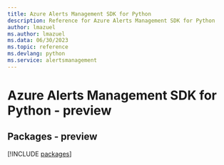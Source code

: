 ```yaml
---
title: Azure Alerts Management SDK for Python
description: Reference for Azure Alerts Management SDK for Python
author: lmazuel
ms.author: lmazuel
ms.data: 06/30/2023
ms.topic: reference
ms.devlang: python
ms.service: alertsmanagement
---
```

# Azure Alerts Management SDK for Python - preview
## Packages - preview
[!INCLUDE [packages](alerts-management-index.md)]